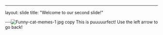 ---
layout: slide
title: "Welcome to our second slide!"

---![Funny-cat-memes-1 jpg copy](https://user-images.githubusercontent.com/91954493/136029093-a24fe9cc-556a-4945-ae0d-881443cc3de8.jpg)
This is puuuuurfect!
Use the left arrow to go back!
